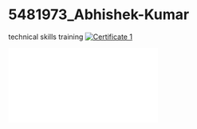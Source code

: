 # 5481973_Abhishek-Kumar
technical skills training
[![Certificate 1](5481973_Abhishek_Kumar.png)](module_1_SDLC/5481973_Abhishek_Kumar.png)



[![certificate 2](module_2_git/certificate/5481973_Abhishek_Kumar.pdf)](module_2_git/certificate/5481973_Abhishek_Kumar_git.pdf)
